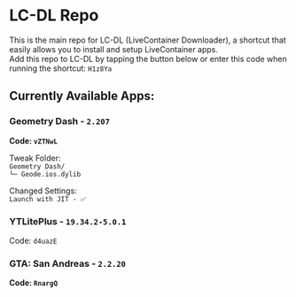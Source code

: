 # LC-DL Repo

This is the main repo for LC-DL (LiveContainer Downloader), a shortcut that easily allows you to install and setup LiveContainer apps.  
Add this repo to LC-DL by tapping the button below or enter this code when running the shortcut: `H1z8Ya`

## Currently Available Apps:
### Geometry Dash - `2.207` 
**Code: `vZTNwL`**  
 
Tweak Folder:  
`Geometry Dash/`  
`└─ Geode.ios.dylib`

Changed Settings:  
`Launch with JIT - ✅`

### YTLitePlus - `19.34.2-5.0.1`  
Code: `d4uazE`

### GTA: San Andreas - `2.2.20`
**Code: `RnargQ`**
